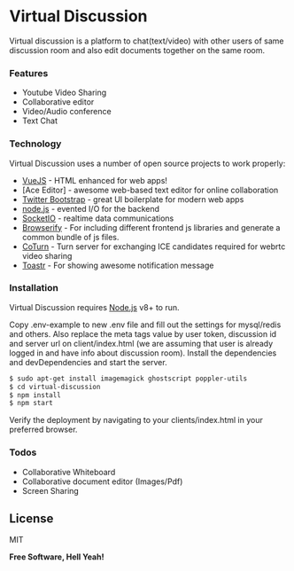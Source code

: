 # Virtual Discussion

Virtual discussion is a platform to chat(text/video) with other users of same discussion room and also edit documents together on the same room.

### Features
* Youtube Video Sharing
* Collaborative editor
* Video/Audio conference
* Text Chat

### Technology

Virtual Discussion uses a number of open source projects to work properly:

* [VueJS](https://vuejs.org/) - HTML enhanced for web apps!
* [Ace Editor] - awesome web-based text editor for online collaboration
* [Twitter Bootstrap](https://getbootstrap.com/docs/4.1/getting-started/introduction/) - great UI boilerplate for modern web apps
* [node.js](https://nodejs.org/en/) - evented I/O for the backend
* [SocketIO](https://socket.io/) - realtime data communications
* [Browserify](http://browserify.org) - For including different frontend js libraries and generate a common bundle of js files.
* [CoTurn](https://github.com/coturn/coturn/wiki/CoturnConfig) - Turn server for exchanging ICE candidates required for webrtc video sharing
* [Toastr](https://www.npmjs.com/package/vue-toasted) - For showing awesome notification message

### Installation

Virtual Discussion requires [Node.js](https://nodejs.org/) v8+ to run.

Copy .env-example to new .env file and fill out the settings for mysql/redis and others. Also replace the meta tags value by user token, discussion id and server url on client/index.html (we are assuming that user is already logged in and have info about discussion room).
Install the dependencies and devDependencies and start the server.

```sh
$ sudo apt-get install imagemagick ghostscript poppler-utils
$ cd virtual-discussion
$ npm install
$ npm start
```

Verify the deployment by navigating to your clients/index.html in your preferred browser.

### Todos

 - Collaborative Whiteboard
 - Collaborative document editor (Images/Pdf)
 - Screen Sharing

License
----

MIT


**Free Software, Hell Yeah!**
